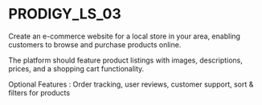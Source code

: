 # PRODIGY_LS_03
Create an e-commerce website for a local
store in your area, enabling customers to
browse and purchase products online. 

The platform should feature product
listings with images, descriptions, prices,
and a shopping cart functionality. 


Optional Features : Order tracking, user
reviews, customer support, sort & filters
for products
